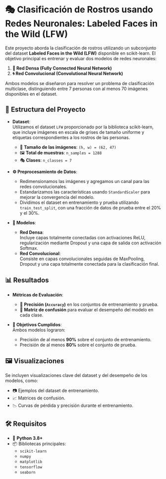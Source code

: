 # 🎭 Clasificación de Rostros usando Redes Neuronales: Labeled Faces in the Wild (LFW)

Este proyecto aborda la clasificación de rostros utilizando un subconjunto del dataset **Labeled Faces in the Wild (LFW)** disponible en scikit-learn. El objetivo principal es entrenar y evaluar dos modelos de redes neuronales: 

1. **🔗 Red Densa (Fully Connected Neural Network)**  
2. **🌀 Red Convolucional (Convolutional Neural Network)**  

Ambos modelos se diseñaron para resolver un problema de clasificación multiclase, distinguiendo entre 7 personas con al menos 70 imágenes disponibles en el dataset.

## 📂 Estructura del Proyecto

- **Dataset**:  
  Utilizamos el dataset `LFW` proporcionado por la biblioteca scikit-learn, que incluye imágenes en escala de grises de tamaño uniforme y etiquetas correspondientes a los rostros de las personas.  
  - 📏 **Tamaño de las imágenes**: `(h, w) = (62, 47)`  
  - 🖼️ **Total de muestras**: `n_samples = 1288`  
  - 🎭 **Clases**: `n_classes = 7`  

- **⚙️ Preprocesamiento de Datos**:  
  - Redimensionamos las imágenes y agregamos un canal para las redes convolucionales.
  - Estandarizamos las características usando `StandardScaler` para mejorar la convergencia del modelo.
  - Dividimos el dataset en entrenamiento y prueba utilizando `train_test_split`, con una fracción de datos de prueba entre el 20% y el 30%.

- **🧠 Modelos**:
  - **Red Densa**:  
    Incluye capas totalmente conectadas con activaciones ReLU, regularización mediante Dropout y una capa de salida con activación Softmax.
  - **Red Convolucional**:  
    Consiste en capas convolucionales seguidas de MaxPooling, Dropout y una capa totalmente conectada para la clasificación final.

## 📊 Resultados

- **Métricas de Evaluación**:  
  - 🔢 **Precisión (`Accuracy`)** en los conjuntos de entrenamiento y prueba.
  - 🧮 **Matriz de confusión** para evaluar el desempeño del modelo en cada clase.
  
- **🎯 Objetivos Cumplidos**:  
  Ambos modelos lograron:
  - Precisión de al menos **90%** sobre el conjunto de entrenamiento.
  - Precisión de al menos **80%** sobre el conjunto de prueba.

## 🖼️ Visualizaciones

Se incluyen visualizaciones clave del dataset y del desempeño de los modelos, como:
- 📷 Ejemplos del dataset de entrenamiento.
- 📈 Matrices de confusión.
- 📉 Curvas de pérdida y precisión durante el entrenamiento.

## 🛠️ Requisitos

- 🐍 **Python 3.8+**
- 📦 Bibliotecas principales:
  - `scikit-learn`
  - `numpy`
  - `matplotlib`
  - `tensorflow`
  - `seaborn`


   
